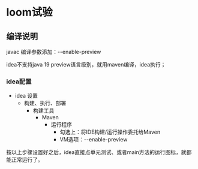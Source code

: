 # loom试验

## 编译说明

javac 编译参数添加：--enable-preview

idea不支持java 19 preview语言级别，就用maven编译，idea执行；

### idea配置
- idea 设置
  - 构建、执行、部署
    - 构建工具
      - Maven
        - 运行程序
          - 勾选上：将IDE构建/运行操作委托给Maven
          - VM选项：--enable-preview

按以上步骤设置好之后，idea直接点单元测试、或者main方法的运行图标，就都能正常运行了。